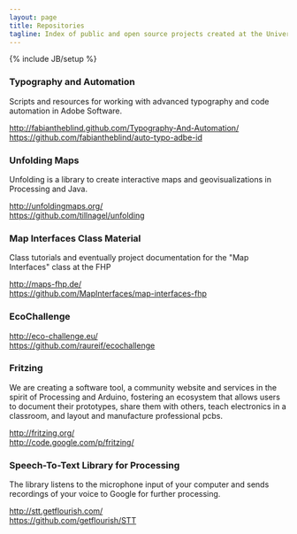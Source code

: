 ```yaml
---
layout: page
title: Repositories
tagline: Index of public and open source projects created at the University of Applied Sciences in Potsdam, Germany
---
```

{% include JB/setup %}

### Typography and Automation

Scripts and resources for working with advanced typography and code automation in Adobe Software.

http://fabiantheblind.github.com/Typography-And-Automation/  
https://github.com/fabiantheblind/auto-typo-adbe-id

### Unfolding Maps

Unfolding is a library to create interactive maps and geovisualizations in Processing and Java.

http://unfoldingmaps.org/  
https://github.com/tillnagel/unfolding

### Map Interfaces Class Material

Class tutorials and eventually project documentation for the "Map Interfaces" class at the FHP

http://maps-fhp.de/  
https://github.com/MapInterfaces/map-interfaces-fhp


### EcoChallenge

http://eco-challenge.eu/  
https://github.com/raureif/ecochallenge

### Fritzing

We are creating a software tool, a community website and services in the spirit of Processing and Arduino, fostering an ecosystem that allows users to document their prototypes, share them with others, teach electronics in a classroom, and layout and manufacture professional pcbs.

http://fritzing.org/  
http://code.google.com/p/fritzing/  

### Speech-To-Text Library for Processing

The library listens to the microphone input of your computer and sends recordings of your voice to Google for further processing.

http://stt.getflourish.com/  
https://github.com/getflourish/STT
